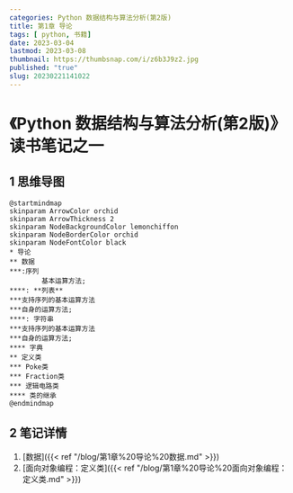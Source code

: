 ```yaml
---
categories: Python 数据结构与算法分析(第2版)
title: 第1章 导论
tags: [ python, 书籍]
date: 2023-03-04
lastmod: 2023-03-08 
thumbnail: https://thumbsnap.com/i/z6b3J9z2.jpg
published: "true"
slug: 20230221141022
---
```

# 《Python 数据结构与算法分析(第2版)》读书笔记之一
## 1 思维导图
```plantuml
@startmindmap
skinparam ArrowColor orchid
skinparam ArrowThickness 2
skinparam NodeBackgroundColor lemonchiffon
skinparam NodeBorderColor orchid
skinparam NodeFontColor black
* 导论
** 数据
***:序列
		基本运算方法;
****: **列表**
***支持序列的基本运算方法
***自身的运算方法;
****: 字符串
***支持序列的基本运算方法
***自身的运算方法;
**** 字典
** 定义类
*** Poke类
*** Fraction类
*** 逻辑电路类
**** 类的继承
@endmindmap
```

## 2 笔记详情
1. [数据]({{< ref "/blog/第1章%20导论%20数据.md" >}})
2. [面向对象编程：定义类]({{< ref "/blog/第1章%20导论%20面向对象编程：定义类.md" >}})
